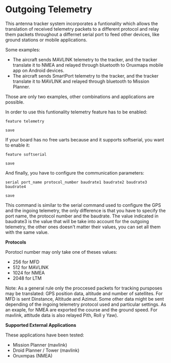# Outgoing Telemetry

This antenna tracker system incorporates a funtionality which allows the translation of received telemetry packets to a different protocol and relay them packets throughout a differnet serial port to feed other devices, like ground stations or mobile applications.

Some examples:

* The aircraft sends MAVLINK telemetry to the tracker, and the tracker translate it to NMEA and relayed through bluetooth to Oruxmaps mobile app on Android devices.
* The aircraft sends SmartPort telemetry to the tracker, and the tracker translate it to MAVLINK and relayed through bluetooth to Mission Planner.

Those are only two examples, other combinations and applications are possible.

In order to use this funtionality telemetry feature has to be enabled:

```
feature telemetry

save

```

If your board has no free uarts because and it supports softserial, you want to enable it:

```
feature softserial

save
```

And finally, you have to configure the communication parameters:

```
serial port_name protocol_number baudrate1 baudrate2 baudrate3 baudrate4

save
```

This command is similar to the serial command used to configure the GPS and the ingoing telemetry, the only difference is that you have to specify the port name, the protocol number and the baudrate. The value indicated in baudrate3 is the value that will be take into account  for the outgoing telemetry, the other ones doesn't matter their values, you can set all them with the same value.

**Protocols**

Porotocl number may only take one of theses values:

* 256 for MFD
* 512 for MAVLINK
* 1024 for NMEA
* 2048 for LTM

Note: As a general rule only the proccesed packets for tracking pursposes may be translated: GPS position data, altitude and number of satellites. For MFD is sent Dinstance, Altitude and  Azimut. Some other data might be sent depending of the ingoing telemetry protocol used and particular settings. As an exaple, for NMEA are exported the course and the ground speed. For mavlink, attitude data is also relayed Pith, Roll y Yaw).


**Supported External Applications**

These applications have been tested:

* Mission Planner (mavlink)
* Droid Planner / Tower (mavlink)
* Oruxmpas (NMEA)
